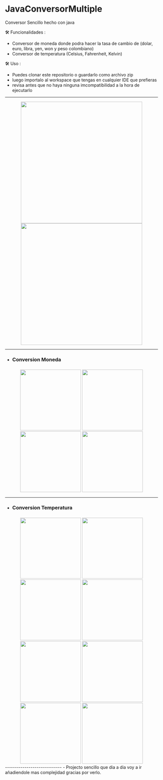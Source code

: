 # JavaConversorMultiple
Conversor Sencillo hecho con java

🛠️ Funcionalidades :
  - Conversor de moneda donde podra hacer la tasa de cambio de (dolar, euro, libra, yen, won y peso colombiano)
  - Conversor de temperatura (Celsius, Fahrenheit, Kelvin)

🛠️ Uso :
  - Puedes clonar este repositorio o guardarlo como archivo zip
  - luego importalo al workspace que tengas en cualquier IDE que prefieras
  - revisa antes que no haya ninguna imcompatibilidad a la hora de ejecutarlo
------------------------------
  <div align="center">
      <img src="https://cdn.discordapp.com/attachments/954177284598825070/1083206535292928020/image.png" width="400"/>
      <img src="https://cdn.discordapp.com/attachments/954177284598825070/1083206815841525840/image.png" width="400"/>
  </div>
  
-----------------------------
 - <h3>Conversion Moneda<h3/>
  <div align="center">     
      <img src="https://cdn.discordapp.com/attachments/954177284598825070/1083219836441735279/image.png" width="200"/>
      <img src="https://cdn.discordapp.com/attachments/954177284598825070/1083220039341191198/image.png" width="200"/>
      <img src="https://cdn.discordapp.com/attachments/954177284598825070/1083220318648283187/image.png" width="200"/>
      <img src="https://cdn.discordapp.com/attachments/954177284598825070/1083220453356752936/image.png" width="200"/>
 </div>
  
-----------------------------
 - <h3>Conversion Temperatura<h3/>
  <div align="center">     
      <img src="https://cdn.discordapp.com/attachments/954177284598825070/1083221868217106462/image.png" width="200"/>
      <img src="https://cdn.discordapp.com/attachments/954177284598825070/1083221988786589776/image.png" width="200"/>
      <img src="https://cdn.discordapp.com/attachments/954177284598825070/1083222128016506990/image.png" width="200"/>
      <img src="https://cdn.discordapp.com/attachments/954177284598825070/1083222492145012736/image.png" width="200"/>
      <img src="https://cdn.discordapp.com/attachments/954177284598825070/1083222614954221689/image.png" width="200"/>
      <img src="https://cdn.discordapp.com/attachments/954177284598825070/1083222772009930833/image.png" width="200"/>
      <img src="https://cdn.discordapp.com/attachments/954177284598825070/1083222875881877514/image.png" width="200"/>
      <img src="https://cdn.discordapp.com/attachments/954177284598825070/1083223008769998909/image.png" width="200"/>
 </div>
-----------------------------
- Projecto sencillo que dia a dia voy a ir añadiendole mas complejidad gracias por verlo.
